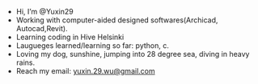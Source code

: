 - Hi, I’m @Yuxin29
- Working with computer-aided designed softwares(Archicad, Autocad,Revit).
- Learning coding in Hive Helsinki
- Laugueges learned/learning so far: python, c.
- Loving my dog, sunshine, jumping into 28 degree sea, diving in heavy rains.
- Reach my email: yuxin.29.wu@gmail.com

<!---
Yuxin29/Yuxin29 is a ✨ special ✨ repository because its `README.md` (this file) appears on your GitHub profile.
You can click the Preview link to take a look at your changes.
--->
